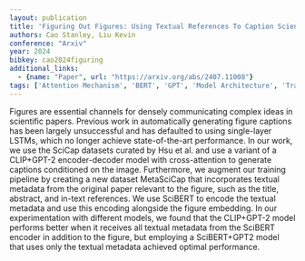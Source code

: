 ```yaml
---
layout: publication
title: 'Figuring Out Figures: Using Textual References To Caption Scientific Figures'
authors: Cao Stanley, Liu Kevin
conference: "Arxiv"
year: 2024
bibkey: cao2024figuring
additional_links:
  - {name: "Paper", url: "https://arxiv.org/abs/2407.11008"}
tags: ['Attention Mechanism', 'BERT', 'GPT', 'Model Architecture', 'Training Techniques', 'Uncategorized']
---
```

Figures are essential channels for densely communicating complex ideas in scientific papers. Previous work in automatically generating figure captions has been largely unsuccessful and has defaulted to using single-layer LSTMs, which no longer achieve state-of-the-art performance. In our work, we use the SciCap datasets curated by Hsu et al. and use a variant of a CLIP+GPT-2 encoder-decoder model with cross-attention to generate captions conditioned on the image. Furthermore, we augment our training pipeline by creating a new dataset MetaSciCap that incorporates textual metadata from the original paper relevant to the figure, such as the title, abstract, and in-text references. We use SciBERT to encode the textual metadata and use this encoding alongside the figure embedding. In our experimentation with different models, we found that the CLIP+GPT-2 model performs better when it receives all textual metadata from the SciBERT encoder in addition to the figure, but employing a SciBERT+GPT2 model that uses only the textual metadata achieved optimal performance.
